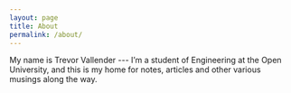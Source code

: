 ```yaml
---
layout: page
title: About
permalink: /about/
---
```


My name is Trevor Vallender --- I’m a student of Engineering at the
Open University, and this is my home for notes, articles and other
various musings along the way.